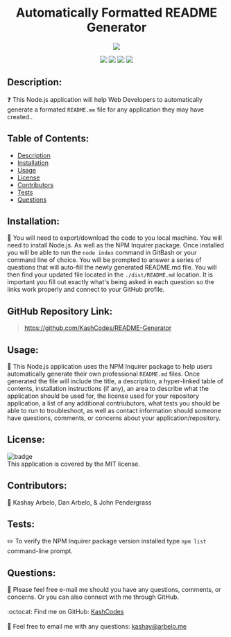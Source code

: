
  <h1 align="center">Automatically Formatted README Generator </h1>
  
  <p align="center">
    <img src="https://img.shields.io/badge/license-MIT-success" />
  </p> 
  <p align="center">
    <img src="https://img.shields.io/github/repo-size/KashCodes/README-Generator?style=plastic" />
    <img src="https://img.shields.io/github/languages/count/KashCodes/README-Generator?style=plastic" />
    <img src="https://img.shields.io/github/languages/top/KashCodes/README-Generator?style=plastic" />
    <img src="https://img.shields.io/github/last-commit/KashCodes/README-Generator?style=plastic" />
  </p>
  
  ## Description:
  ❓ This Node.js application will help Web Developers to automatically generate a formated `README.me` file for any application they may have created..

  
  ## Table of Contents:
  - [Description](#description)
  - [Installation](#installation)
  - [Usage](#usage)
  - [License](#license)
  - [Contributors](#contributors)
  - [Tests](#tests)
  - [Questions](#questions)

  ## Installation:
  🚨 You will need to export/download the code to you local machine. You will need to install Node.js. As well as the NPM Inquirer package.   Once installed you will be able to run the `node index` command in GitBash or your command line of choice. You will be prompted to answer a series of questions that will auto-fill the newly generated README.md file. You will then find your updated file located in the `./dist/README.md` location. It is important you fill out exactly what's being asked in each question so the links work properly and connect to your GitHub profile.

  ## GitHub Repository Link: 
  > https://github.com/KashCodes/README-Generator

  ## Usage:
  🚀 This Node.js application uses the NPM Inquirer package to help users automatically generate their own professional `README.md` files. Once generated the file will include the title, a description, a hyper-linked table of contents, installation instructions (if any), an area to describe what the application should be used for, the license used for your repository application, a list of any additional contriubutors, what tests you should be able to run to troubleshoot, as well as contact information should someone have questions, comments, or concerns about your application/repository.

  ## License:
  ![badge](https://img.shields.io/badge/license-MIT-success)
  <br />
  This application is covered by the MIT license.

  ## Contributors:
  👥 Kashay Arbelo, Dan Arbelo, & John Pendergrass

  ## Tests:
  ✏️ To verify the NPM Inquirer package version installed type `npm list` command-line prompt.

  ## Questions:
  🔧 Please feel free e-mail me should you have any questions, comments, or concerns.  Or you can also connect with me through GitHub.<br />
    <br />
    :octocat: Find me on GitHub: [KashCodes](https://github.com/KashCodes)<br />
    <br />
    📜 Feel free to email me with any questions: kashay@arbelo.me<br /><br />

  